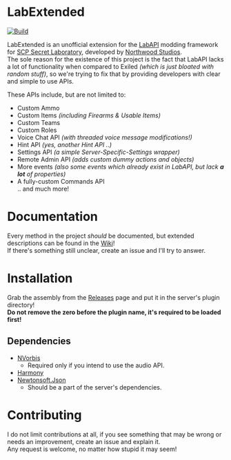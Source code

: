 # LabExtended
[![Build](https://github.com/marchellc/LabExtended/actions/workflows/dotnet.yml/badge.svg)](https://github.com/marchellc/LabExtended/actions/workflows/dotnet.yml)

LabExtended is an unofficial extension for the [LabAPI](https://github.com/northwood-studios/LabAPI) modding framework for [SCP Secret Laboratory](https://scpslgame.com), developed by [Northwood Studios](https://github.com/northwood-studios).  
The sole reason for the existence of this project is the fact that LabAPI lacks a lot of functionality when compared to Exiled *(which is just bloated with random stuff)*, 
so we're trying to fix that by providing developers with clear and simple to use APIs.  

These APIs include, but are not limited to:
- Custom Ammo
- Custom Items *(including Firearms & Usable Items)*
- Custom Teams
- Custom Roles
- Voice Chat API *(with threaded voice message modifications!)*
- Hint API *(yes, another Hint API ..)*
- Settings API *(a simple Server-Specific-Settings wrapper)*
- Remote Admin API *(adds custom dummy actions and objects)*
- More events *(also some events which already exist in LabAPI, but lack* ***a lot*** *of properties)*
- A fully-custom Commands API  
.. and much more!

# Documentation
Every method in the project *should* be documented, but extended descriptions can be found in the [Wiki](https://github.com/marchellc/LabExtended/wiki)!  
If there's something still unclear, create an issue and I'll try to answer.

# Installation
Grab the assembly from the [Releases](https://github.com/marchellc/LabExtended/releases) page and put it in the server's plugin directory!  
**Do not remove the zero before the plugin name, it's required to be loaded first!**

## Dependencies
- [NVorbis](https://github.com/NVorbis/NVorbis)
  - Required only if you intend to use the audio API.
- [Harmony](https://github.com/pardeike/Harmony)
- [Newtonsoft.Json](https://github.com/JamesNK/Newtonsoft.Json)
  - Should be a part of the server's dependencies.

# Contributing
I do not limit contributions at all, if you see something that may be wrong or needs an improvement, create an issue and explain it.  
Any request is welcome, no matter how stupid it may seem!
